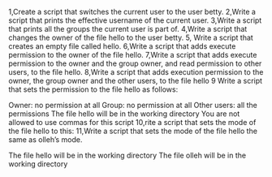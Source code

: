 1,Create a script that switches the current user to the user betty.
2,Write a script that prints the effective username of the current user.
3,Write a script that prints all the groups the current user is part of.
4,Write a script that changes the owner of the file hello to the user betty.
5, Write a script that creates an empty file called hello.
6,Write a script that adds execute permission to the owner of the file hello.
7,Write a script that adds execute permission to the owner and the group owner, and read permission to other users, to the file hello.
8,Write a script that adds execution permission to the owner, the group owner and the other users, to the file hello
9 Write a script that sets the permission to the file hello as follows:

Owner: no permission at all
Group: no permission at all
Other users: all the permissions
The file hello will be in the working directory You are not allowed to use commas for this script
10,rite a script that sets the mode of the file hello to this:
11,Write a script that sets the mode of the file hello the same as olleh’s mode.

The file hello will be in the working directory
The file olleh will be in the working directory